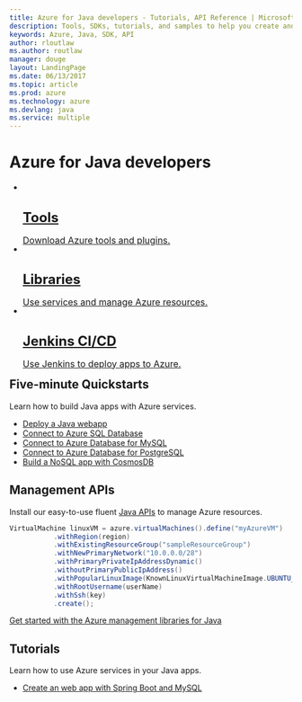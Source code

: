 ```yaml
---
title: Azure for Java developers - Tutorials, API Reference | Microsoft Docs
description: Tools, SDKs, tutorials, and samples to help you create and deploy Java apps to Azure.
keywords: Azure, Java, SDK, API
author: rloutlaw
ms.author: routlaw
manager: douge
layout: LandingPage
ms.date: 06/13/2017
ms.topic: article
ms.prod: azure
ms.technology: azure
ms.devlang: java
ms.service: multiple
---
```


# Azure for Java developers

<ul class="cardsY panelContent">
    <li>
        <a href="java-azure-tools.md">
            <div class="cardSize">
                <div class="cardPadding">
                    <div class="card" style="height: 84px">
                        <div class="cardImageOuter" style="margin-top: 12px">
                            <div class="cardImage">
                                <img src="https://docs.microsoft.com/media/common/i_tools.svg" alt="" />
                            </div>
                        </div>
                        <div class="cardText">
                            <h3 style="margin-bottom: 0; font-size: 24px">Tools</h3>
                            <p style="font-size: 1rem">Download Azure tools and plugins.</p>
                        </div>
                    </div>
                </div>
            </div>
        </a>
    </li>
    <li>
        <a href="java-sdk-azure-install.md">
            <div class="cardSize">
                <div class="cardPadding">
                    <div class="card" style="height: 84px">
                        <div class="cardImageOuter" style="margin-top: 12px">
                            <div class="cardImage">
                                <img src="https://docs.microsoft.com/media/common/i_reference.svg" alt="" />
                            </div>
                        </div>
                        <div class="cardText">
                            <h3 style="margin-bottom: 0; font-size: 24px">Libraries</h3>
                            <p style="font-size: 1rem">Use services and manage Azure resources.</p>
                        </div>
                    </div>
                </div>
            </div>
        </a>
    </li>
    <li>
        <a href="/azure/virtual-machines/linux/tutorial-jenkins-github-docker-cicd">
            <div class="cardSize">
                <div class="cardPadding">
                    <div class="card" style="height: 84px">
                        <div class="cardImageOuter" style="margin-top: 12px">
                            <div class="cardImage">
                                <img src="https://docs.microsoft.com/media/common/i_deploy.svg" alt="" />
                            </div>
                        </div>
                        <div class="cardText">
                            <h3 style="margin-bottom: 0; font-size: 24px">Jenkins CI/CD</h3>
                            <p style="font-size: 1rem">Use Jenkins to deploy apps to Azure.</p>
                        </div>
                    </div>
                </div>
            </div>
        </a>
    </li>
</ul>

## Five-minute Quickstarts
Learn how to build Java apps with Azure services.
<ul class="noBullet">
   <li><a href="https://docs.microsoft.com/azure/app-service-web/app-service-web-get-started-java">Deploy a Java webapp</a></li>
   <li><a href="https://docs.microsoft.com/azure/sql-database/sql-database-connect-query-java">Connect to Azure SQL Database</a></li>
   <li><a href="/azure/mysql/connect-java">Connect to Azure Database for MySQL</a></li>
   <li><a href="/azure/postgresql/connect-java">Connect to Azure Database for PostgreSQL</a></li>
   <li><a href="https://docs.microsoft.com/azure/cosmos-db/create-documentdb-java">Build a NoSQL app with CosmosDB</a></li>
</ul>

## Management APIs

Install our easy-to-use fluent [Java APIs](java-sdk-azure-install.md#management) to manage Azure resources.

```java
VirtualMachine linuxVM = azure.virtualMachines().define("myAzureVM")
           .withRegion(region)
           .withExistingResourceGroup("sampleResourceGroup")
           .withNewPrimaryNetwork("10.0.0.0/28")
           .withPrimaryPrivateIpAddressDynamic()
           .withoutPrimaryPublicIpAddress()
           .withPopularLinuxImage(KnownLinuxVirtualMachineImage.UBUNTU_SERVER_16_04_LTS)
           .withRootUsername(userName)
           .withSsh(key)
           .create();
 ```

[Get started with the Azure management libraries for Java](java-sdk-azure-get-started.md)

## Tutorials

Learn how to use Azure services in your Java apps.

<ul class="noBullet">
    <li><a href="https://docs.microsoft.com/azure/app-service-web/app-service-web-tutorial-java-mysql">Create an web app with Spring Boot and MySQL</a></li>
</ul>